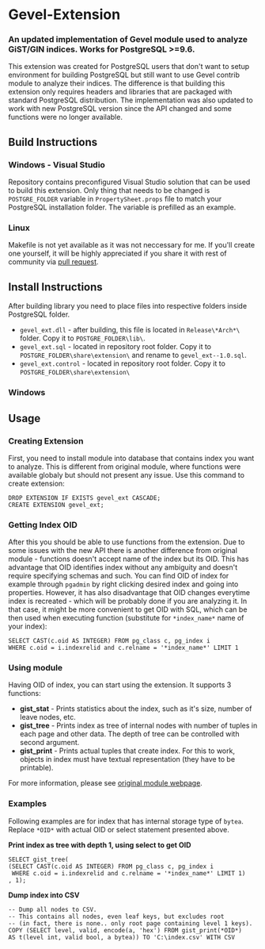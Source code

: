 # Gevel-Extension
### An updated implementation of Gevel module used to analyze GiST/GIN indices. Works for PostgreSQL >=9.6.

This extension was created for PostgreSQL users that don't want to setup environment for building PostgreSQL but still want to use Gevel contrib module to analyze their indices. The difference is that building this extension only requires headers and libraries that are packaged with standard PostgreSQL distribution. The implementation was also updated to work with new PostgreSQL version since the API changed and some functions were no longer available.

## Build Instructions
### Windows - Visual Studio
Repository contains preconfigured Visual Studio solution that can be used to build this extension. Only thing that needs to be changed is `POSTGRE_FOLDER` variable in `PropertySheet.props` file to match your PostgreSQL installation folder. The variable is prefilled as an example.

### Linux
Makefile is not yet available as it was not neccessary for me. If you'll create one yourself, it will be highly appreciated if you share it with rest of community via [pull request](https://github.com/BetaRavener/Gevel-Extension/pulls).

## Install Instructions
After building library you need to place files into respective folders inside PostgreSQL folder.
* `gevel_ext.dll` - after building, this file is located in `Release\*Arch*\` folder. Copy it to `POSTGRE_FOLDER\lib\`.
* `gevel_ext.sql` - located in repository root folder. Copy it to `POSTGRE_FOLDER\share\extension\` and rename to `gevel_ext--1.0.sql`.
* `gevel_ext.control` - located in repository root folder. Copy it to `POSTGRE_FOLDER\share\extension\`
### Windows

## Usage
### Creating Extension
First, you need to install module into database that contains index you want to analyze. This is different from original module, where functions were available globaly but should not present any issue. Use this command to create extension:
```
DROP EXTENSION IF EXISTS gevel_ext CASCADE;
CREATE EXTENSION gevel_ext;
```

### Getting Index OID
After this you should be able to use functions from the extension. Due to some issues with the new API there is another difference from original module - functions doesn't accept name of the index but its OID. This has advantage that OID identifies index without any ambiguity and doesn't require specifying schemas and such. You can find OID of index for example through `pgadmin` by right clicking desired index and going into properties. However, it has also disadvantage that OID changes everytime index is recreated - which will be probably done if you are analyzing it. In that case, it might be more convenient to get OID with SQL, which can be then used when executing function (substitute for `*index_name*` name of your index):
```
SELECT CAST(c.oid AS INTEGER) FROM pg_class c, pg_index i 
WHERE c.oid = i.indexrelid and c.relname = '*index_name*' LIMIT 1
```
 
### Using module
Having OID of index, you can start using the extension. It supports 3 functions:
 
* **gist_stat** - Prints statistics about the index, such as it's size, number of leave nodes, etc.
* **gist_tree** - Prints index as tree of internal nodes with number of tuples in each page and other data. The depth of tree can be controlled with second argument.
* **gist_print** - Prints actual tuples that create index. For this to work, objects in index must have textual representation (they have to be printable).
 
For more information, please see [original module webpage](http://www.sai.msu.su/~megera/wiki/Gevel).
 
### Examples
Following examples are for index that has internal storage type of `bytea`. Replace `*OID*` with actual OID or select statement presented above.

**Print index as tree with depth 1, using select to get OID**
```
SELECT gist_tree(
(SELECT CAST(c.oid AS INTEGER) FROM pg_class c, pg_index i 
 WHERE c.oid = i.indexrelid and c.relname = '*index_name*' LIMIT 1)
, 1);
```
 
**Dump index into CSV**
```
-- Dump all nodes to CSV.
-- This contains all nodes, even leaf keys, but excludes root
-- (in fact, there is none.. only root page containing level 1 keys).
COPY (SELECT level, valid, encode(a, 'hex') FROM gist_print(*OID*)
AS t(level int, valid bool, a bytea)) TO 'C:\index.csv' WITH CSV
```
